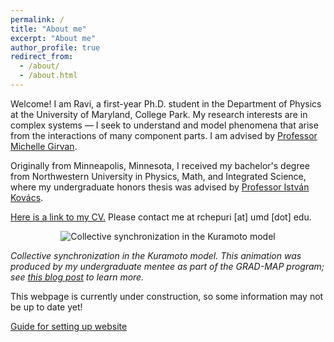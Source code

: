 ```yaml
---
permalink: /
title: "About me"
excerpt: "About me"
author_profile: true
redirect_from: 
  - /about/
  - /about.html
---
```


Welcome! I am Ravi, a first-year Ph.D. student in the Department of Physics at the University of Maryland, College Park. My research interests are in complex systems — I seek to understand and model phenomena that arise from the interactions of many component parts. I am advised by [Professor Michelle Girvan](https://sites.google.com/umd.edu/networks/home).

Originally from Minneapolis, Minnesota, I received my bachelor's degree from Northwestern University in Physics, Math, and Integrated Science, where my undergraduate honors thesis was advised by [Professor István Kovács](https://sites.northwestern.edu/kovacslab/).

[Here is a link to my CV.](../files/CV_Jan2023.pdf) Please contact me at rchepuri \[at\] umd \[dot\] edu.

<p align="center">
  <img src="https://imgur.com/4aeM2Jn.gif" alt="Collective synchronization in the Kuramoto model"/>
</p>

*Collective synchronization in the Kuramoto model. This animation was produced by my undergraduate mentee as part of the GRAD-MAP program; see [this blog post]() to learn more.*

This webpage is currently under construction, so some information may not be up to date yet!

[Guide for setting up website](https://academicpages.github.io)

